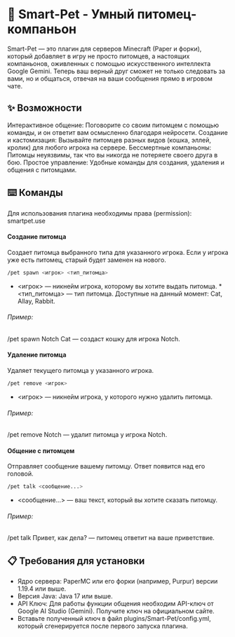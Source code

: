 # ​🐾 Smart-Pet - Умный питомец-компаньон
​Smart-Pet — это плагин для серверов Minecraft (Paper и форки), который добавляет в игру не просто питомцев, а настоящих компаньонов, оживленных с помощью искусственного интеллекта Google Gemini. Теперь ваш верный друг сможет не только следовать за вами, но и общаться, отвечая на ваши сообщения прямо в игровом чате.
## ​✨ Возможности
​Интерактивное общение: Поговорите со своим питомцем с помощью команды, и он ответит вам осмысленно благодаря нейросети.
​Создание и кастомизация: Вызывайте питомцев разных видов (кошка, эллей, кролик) для любого игрока на сервере.
​Бессмертные компаньоны: Питомцы неуязвимы, так что вы никогда не потеряете своего друга в бою.
​Простое управление: Удобные команды для создания, удаления и общения с питомцами.
## ​⌨️ Команды
​Для использования плагина необходимы права (permission): smartpet.use
#### ​Создание питомца
​Создает питомца выбранного типа для указанного игрока. Если у игрока уже есть питомец, старый будет заменен на нового.
```bash
/pet spawn <игрок> <тип_питомца>
```
* ​<игрок> — никнейм игрока, которому вы хотите выдать питомца.
​* <тип_питомца> — тип питомца. Доступные на данный момент: Cat, Allay, Rabbit.
###### ​Пример:
/pet spawn Notch Cat — создаст кошку для игрока Notch.

#### ​Удаление питомца
​Удаляет текущего питомца у указанного игрока.
```bash
/pet remove <игрок>
```
* ​<игрок> — никнейм игрока, у которого нужно удалить питомца.
###### Пример:
/pet remove Notch — удалит питомца у игрока Notch.

#### Общение с питомцем
​Отправляет сообщение вашему питомцу. Ответ появится над его головой.
```bash
/pet talk <сообщение...>
```
* ​<сообщение...> — ваш текст, который вы хотите сказать питомцу.
###### ​Пример:
/pet talk Привет, как дела? — питомец ответит на ваше приветствие.

## ​📋 Требования для установки
* ​Ядро сервера: PaperMC или его форки (например, Purpur) версии 1.19.4 или выше.
* ​Версия Java: Java 17 или выше.
* ​API Ключ: Для работы функции общения необходим API-ключ от Google AI Studio (Gemini).
​Получите ключ на официальном сайте.
* ​Вставьте полученный ключ в файл plugins/Smart-Pet/config.yml, который сгенерируется после первого запуска плагина.
